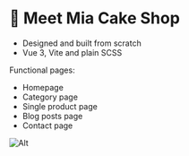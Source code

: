 # 🧁️ Meet Mia Cake Shop

- Designed and built from scratch
- Vue 3, Vite and plain SCSS

Functional pages:
- Homepage
- Category page
- Single product page
- Blog posts page
- Contact page


![Alt](https://repobeats.axiom.co/api/embed/84a24e5e60c716befff8e729557ad5c51f874a2d.svg "Repobeats analytics image")
